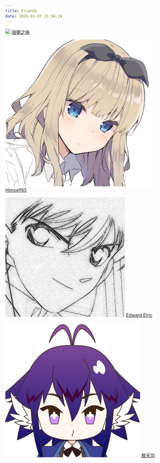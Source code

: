 ```yaml
---
title: Friends
date: 2020-01-07 21:56:24
---
```

<p class="friend-column">
  <img src="https://jerryz.sgp1.cdn.digitaloceanspaces.com/resources/blog/monkey.jpg" class="friend-avatar" />
  <a href="https://jerryzou.com/">咀嚼之味</a>
</p>
<p class="friend-column">
  <img src="../images/friends/Himself65.jpg" class="friend-avatar" />
  <a href="https://www.himself65.com/">Himself65</a>
</p>
<p class="friend-column">
  <img src="../images/friends/Edward.jpg" class="friend-avatar" />
  <a href="https://edward40.com/">Edward Elric</a>
</p>
<p class="friend-column">
  <img src="../images/friends/codesky.png" class="friend-avatar" />
  <a href="https://www.codesky.me/">敖天羽</a>
</p>
